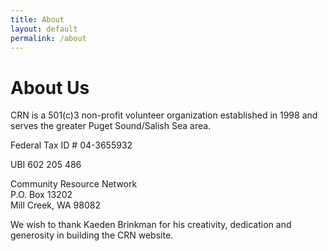 ```yaml
---
title: About
layout: default
permalink: /about
---
```


# About Us

CRN is a 501(c)3 non-profit volunteer organization established in 1998 and serves the greater Puget Sound/Salish Sea area.

Federal Tax ID # 04-3655932

UBI 602 205 486

Community Resource Network<br>
P.O. Box 13202<br>
Mill Creek, WA 98082


We wish to thank Kaeden Brinkman for his creativity, dedication and generosity in building the CRN website.
